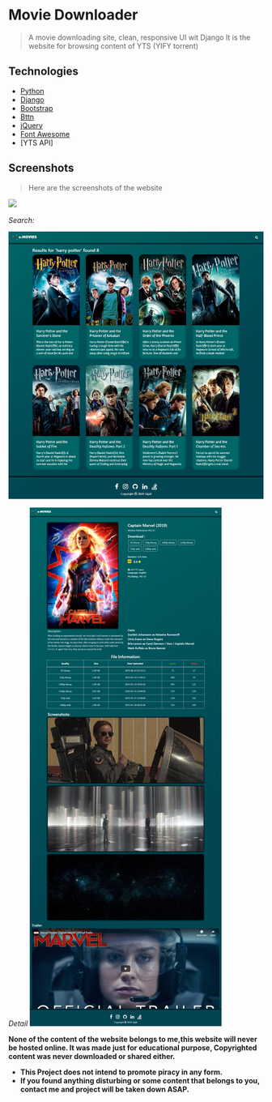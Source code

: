 # Movie Downloader
> A movie downloading site, clean, responsive UI wit Django
> It is the website for browsing content of YTS (YIFY torrent)


## Technologies
- [Python](https://www.python.org)
- [Django](https://www.djangoproject.com/)
- [Bootstrap](https://getbootstrap.com/)
- [Bttn](https://bttn.surge.sh/)
- [jQuery](https://jquery.com/)
- [Font Awesome](https://fontawesome.com/)
- [YTS API]



## Screenshots
> Here are the screenshots of the website

![](screenshot/home.png)

*Search:* 

![](screenshot/search.png)

*Detail*
![](screenshot/detail.png)

**None of the content of the website belongs to me,this website will never be hosted online. It was made just for educational purpose,
Copyrighted content was never downloaded or shared either.**
- **This Project does not intend to promote piracy in any form.**
- **If you found anything disturbing or some content that belongs to you, contact me and project will be taken down ASAP.**
